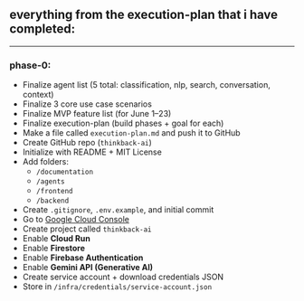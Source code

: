 ## everything from the execution-plan that i have completed:
---
### **phase-0:**
- Finalize agent list (5 total: classification, nlp, search, conversation, context) <br>
- Finalize 3 core use case scenarios<br>
- Finalize MVP feature list (for June 1–23)<br>
- Finalize execution-plan (build phases + goal for each)<br>
- Make a file called `execution-plan.md` and push it to GitHub<br>
- Create GitHub repo (`thinkback-ai`)<br>
- Initialize with README + MIT License<br>
- Add folders:<br>
  - `/documentation`<br>
  - `/agents`<br>
  - `/frontend`<br>
  - `/backend`<br>
- Create `.gitignore`, `.env.example`, and initial commit<br>
- Go to [Google Cloud Console](https://console.cloud.google.com/)
- Create project called `thinkback-ai`
- Enable **Cloud Run**
- Enable **Firestore**
- Enable **Firebase Authentication**
- Enable **Gemini API (Generative AI)**
- Create service account + download credentials JSON
- Store in `/infra/credentials/service-account.json`